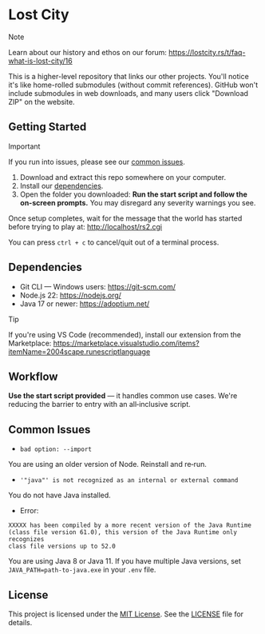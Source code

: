 # Lost City

> [!NOTE]
> Learn about our history and ethos on our forum:
> <https://lostcity.rs/t/faq-what-is-lost-city/16>

This is a higher-level repository that links our other projects. You'll
notice it's like home-rolled submodules (without commit references).
GitHub won't include submodules in web downloads, and many users click
"Download ZIP" on the website.

## Getting Started

> [!IMPORTANT]
> If you run into issues, please see our
> [common issues](#common-issues).

1. Download and extract this repo somewhere on your computer.
2. Install our [dependencies](#dependencies).
3. Open the folder you downloaded: **Run the start script and follow the
   on-screen prompts.** You may disregard any severity warnings you see.

Once setup completes, wait for the message that the world has started
before trying to play at: <http://localhost/rs2.cgi>

You can press `ctrl + c` to cancel/quit out of a terminal process.

## Dependencies

- Git CLI — Windows users: <https://git-scm.com/>
- Node.js 22: <https://nodejs.org/>
- Java 17 or newer: <https://adoptium.net/>

> [!TIP]
> If you're using VS Code (recommended), install our extension from the
> Marketplace:
> <https://marketplace.visualstudio.com/items?itemName=2004scape.runescriptlanguage>

## Workflow

**Use the start script provided** — it handles common use cases. We're
reducing the barrier to entry with an all‑inclusive script.

## Common Issues

- `bad option: --import`

You are using an older version of Node. Reinstall and re‑run.

- `'"java"' is not recognized as an internal or external command`

You do not have Java installed.

- Error:

```
XXXXX has been compiled by a more recent version of the Java Runtime
(class file version 61.0), this version of the Java Runtime only recognizes
class file versions up to 52.0
```

You are using Java 8 or Java 11. If you have multiple Java versions, set
`JAVA_PATH=path-to-java.exe` in your `.env` file.

## License

This project is licensed under the
[MIT License](https://opensource.org/licenses/MIT). See the
[LICENSE](LICENSE) file for details.
